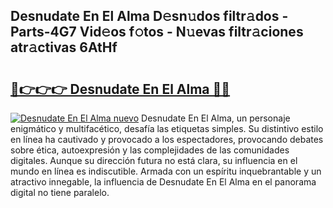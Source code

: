 ## Desnudate En El Alma D𝚎sn𝚞dos filtr𝚊dos - Parts-4G7 Vid𝚎os f𝚘tos - N𝚞evas filtr𝚊ciones atr𝚊ctivas 6AtHf

# <h2><a href="http://mb1luc.tromn.icu/?c=Desnudate+En+El+Alma">🔗👉👉👉 Desnudate En El Alma 🔗🔗</a></h2>

[![Desnudate En El Alma nuevo](https://i.imgur.com/pEAQMta.gif)](http://mb1luc.tromn.icu/?c=Desnudate+En+El+Alma)
Desnudate En El Alma, un personaje enigmático y multifacético, desafía las etiquetas simples. Su distintivo estilo en línea ha cautivado y provocado a los espectadores, provocando debates sobre ética, autoexpresión y las complejidades de las comunidades digitales. Aunque su dirección futura no está clara, su influencia en el mundo en línea es indiscutible. Armada con un espíritu inquebrantable y un atractivo innegable, la influencia de Desnudate En El Alma en el panorama digital no tiene paralelo.
